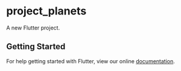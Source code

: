 # project_planets

A new Flutter project.

## Getting Started

For help getting started with Flutter, view our online
[documentation](https://flutter.io/).
